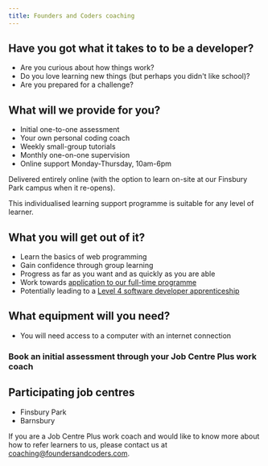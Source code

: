```yaml
---
title: Founders and Coders coaching
---
```


## Have you got what it takes to to be a developer?
- Are you curious about how things work?
- Do you love learning new things  (but perhaps you didn't like school)?
- Are you prepared for a challenge?

## What will we provide for you?

- Initial one-to-one assessment
- Your own personal coding coach
- Weekly small-group tutorials
- Monthly one-on-one supervision
- Online support
    Monday-Thursday, 10am-6pm

Delivered entirely online (with the option to learn on-site at our Finsbury Park campus when it re-opens).

This individualised learning support programme is suitable for any level of learner.

## What you will get out of it?
- Learn the basics of web programming
- Gain confidence through group learning
- Progress as far as you want and as quickly as you are able
- Work towards [application to our full-time programme](https://www.foundersandcoders.com/apply/)
- Potentially leading to a [Level 4 software developer apprenticeship](https://www.instituteforapprenticeships.org/apprenticeship-standards/software-developer/)

## What equipment will you need?
- You will need access to a computer with an internet connection

### Book an initial assessment through your Job Centre Plus work coach

## Participating job centres 
- Finsbury Park
- Barnsbury

If you are a Job Centre Plus work coach and would like to know more about how to refer learners to us, please contact us at coaching@foundersandcoders.com.

